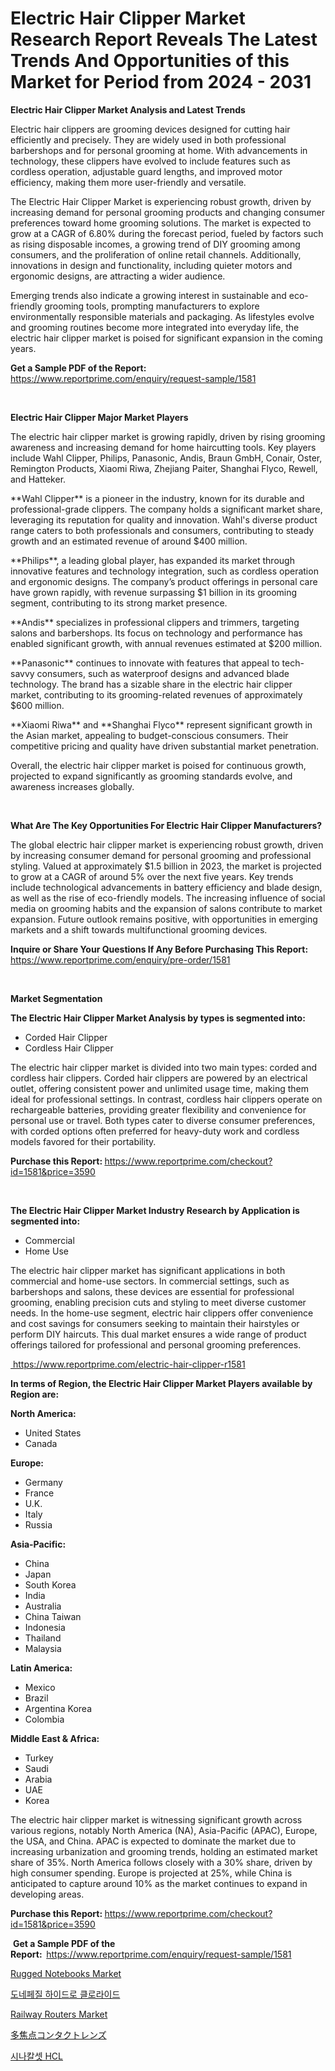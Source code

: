 <p><h1>Electric Hair Clipper Market Research Report Reveals The Latest Trends And Opportunities of this Market for Period from 2024 - 2031</h1></p><p><strong>Electric Hair Clipper Market Analysis and Latest Trends</strong></p>
<p><p>Electric hair clippers are grooming devices designed for cutting hair efficiently and precisely. They are widely used in both professional barbershops and for personal grooming at home. With advancements in technology, these clippers have evolved to include features such as cordless operation, adjustable guard lengths, and improved motor efficiency, making them more user-friendly and versatile.</p><p>The Electric Hair Clipper Market is experiencing robust growth, driven by increasing demand for personal grooming products and changing consumer preferences toward home grooming solutions. The market is expected to grow at a CAGR of 6.80% during the forecast period, fueled by factors such as rising disposable incomes, a growing trend of DIY grooming among consumers, and the proliferation of online retail channels. Additionally, innovations in design and functionality, including quieter motors and ergonomic designs, are attracting a wider audience. </p><p>Emerging trends also indicate a growing interest in sustainable and eco-friendly grooming tools, prompting manufacturers to explore environmentally responsible materials and packaging. As lifestyles evolve and grooming routines become more integrated into everyday life, the electric hair clipper market is poised for significant expansion in the coming years.</p></p>
<p><strong>Get a Sample PDF of the Report:&nbsp;</strong> <a href="https://www.reportprime.com/enquiry/request-sample/1581">https://www.reportprime.com/enquiry/request-sample/1581</a></p>
<p>&nbsp;</p>
<p><strong>Electric Hair Clipper Major Market Players</strong></p>
<p><p>The electric hair clipper market is growing rapidly, driven by rising grooming awareness and increasing demand for home haircutting tools. Key players include Wahl Clipper, Philips, Panasonic, Andis, Braun GmbH, Conair, Oster, Remington Products, Xiaomi Riwa, Zhejiang Paiter, Shanghai Flyco, Rewell, and Hatteker.</p><p>**Wahl Clipper** is a pioneer in the industry, known for its durable and professional-grade clippers. The company holds a significant market share, leveraging its reputation for quality and innovation. Wahl's diverse product range caters to both professionals and consumers, contributing to steady growth and an estimated revenue of around $400 million.</p><p>**Philips**, a leading global player, has expanded its market through innovative features and technology integration, such as cordless operation and ergonomic designs. The company’s product offerings in personal care have grown rapidly, with revenue surpassing $1 billion in its grooming segment, contributing to its strong market presence.</p><p>**Andis** specializes in professional clippers and trimmers, targeting salons and barbershops. Its focus on technology and performance has enabled significant growth, with annual revenues estimated at $200 million. </p><p>**Panasonic** continues to innovate with features that appeal to tech-savvy consumers, such as waterproof designs and advanced blade technology. The brand has a sizable share in the electric hair clipper market, contributing to its grooming-related revenues of approximately $600 million.</p><p>**Xiaomi Riwa** and **Shanghai Flyco** represent significant growth in the Asian market, appealing to budget-conscious consumers. Their competitive pricing and quality have driven substantial market penetration.</p><p>Overall, the electric hair clipper market is poised for continuous growth, projected to expand significantly as grooming standards evolve, and awareness increases globally.</p></p>
<p>&nbsp;</p>
<p><strong>What Are The Key Opportunities For Electric Hair Clipper Manufacturers?</strong></p>
<p><p>The global electric hair clipper market is experiencing robust growth, driven by increasing consumer demand for personal grooming and professional styling. Valued at approximately $1.5 billion in 2023, the market is projected to grow at a CAGR of around 5% over the next five years. Key trends include technological advancements in battery efficiency and blade design, as well as the rise of eco-friendly models. The increasing influence of social media on grooming habits and the expansion of salons contribute to market expansion. Future outlook remains positive, with opportunities in emerging markets and a shift towards multifunctional grooming devices.</p></p>
<p><strong>Inquire or Share Your Questions If Any Before Purchasing This Report:</strong> <a href="https://www.reportprime.com/enquiry/pre-order/1581">https://www.reportprime.com/enquiry/pre-order/1581</a></p>
<p>&nbsp;</p>
<p><strong>Market Segmentation</strong></p>
<p><strong>The Electric Hair Clipper Market Analysis by types is segmented into:</strong></p>
<p><ul><li>Corded Hair Clipper</li><li>Cordless Hair Clipper</li></ul></p>
<p><p>The electric hair clipper market is divided into two main types: corded and cordless hair clippers. Corded hair clippers are powered by an electrical outlet, offering consistent power and unlimited usage time, making them ideal for professional settings. In contrast, cordless hair clippers operate on rechargeable batteries, providing greater flexibility and convenience for personal use or travel. Both types cater to diverse consumer preferences, with corded options often preferred for heavy-duty work and cordless models favored for their portability.</p></p>
<p><strong>Purchase this Report:&nbsp;</strong><a href="https://www.reportprime.com/checkout?id=1581&price=3590">https://www.reportprime.com/checkout?id=1581&price=3590</a></p>
<p>&nbsp;</p>
<p><strong>The Electric Hair Clipper Market Industry Research by Application is segmented into:</strong></p>
<p><ul><li>Commercial</li><li>Home Use</li></ul></p>
<p><p>The electric hair clipper market has significant applications in both commercial and home-use sectors. In commercial settings, such as barbershops and salons, these devices are essential for professional grooming, enabling precision cuts and styling to meet diverse customer needs. In the home-use segment, electric hair clippers offer convenience and cost savings for consumers seeking to maintain their hairstyles or perform DIY haircuts. This dual market ensures a wide range of product offerings tailored for professional and personal grooming preferences.</p></p>
<p><a href="https://www.reportprime.com/electric-hair-clipper-r1581">&nbsp;https://www.reportprime.com/electric-hair-clipper-r1581</a></p>
<p><strong>In terms of Region, the Electric Hair Clipper Market Players available by Region are:</strong></p>
<p>
    <p> <strong> North America: </strong>
        <ul>
            <li>United States</li>
            <li>Canada</li>
        </ul>
        </p> 
    <p> <strong> Europe: </strong>
        <ul>
            <li>Germany</li>
            <li>France</li>
            <li>U.K.</li>
            <li>Italy</li>
            <li>Russia</li>
        </ul>
        </p> 
    <p> <strong> Asia-Pacific: </strong>
        <ul>
            <li>China</li>
            <li>Japan</li>
            <li>South Korea</li>
            <li>India</li>
            <li>Australia</li>
            <li>China Taiwan</li>
            <li>Indonesia</li>
            <li>Thailand</li>
            <li>Malaysia</li>
        </ul>
        </p> 
    <p> <strong> Latin America: </strong>
        <ul>
            <li>Mexico</li>
            <li>Brazil</li>
            <li>Argentina Korea</li>
            <li>Colombia</li>
        </ul>
        </p> 
    <p> <strong> Middle East & Africa: </strong>
        <ul>
            <li>Turkey</li>
            <li>Saudi</li>
            <li>Arabia</li>
            <li>UAE</li>
            <li>Korea</li>
        </ul>
    </p>
    </p>
<p><p>The electric hair clipper market is witnessing significant growth across various regions, notably North America (NA), Asia-Pacific (APAC), Europe, the USA, and China. APAC is expected to dominate the market due to increasing urbanization and grooming trends, holding an estimated market share of 35%. North America follows closely with a 30% share, driven by high consumer spending. Europe is projected at 25%, while China is anticipated to capture around 10% as the market continues to expand in developing areas.</p></p>
<p><strong>Purchase this Report: </strong><a href="https://www.reportprime.com/checkout?id=1581&price=3590">https://www.reportprime.com/checkout?id=1581&price=3590</a></p>
<p>&nbsp;<strong>Get a Sample PDF of the Report:&nbsp;&nbsp;</strong><a href="https://www.reportprime.com/enquiry/request-sample/1581">https://www.reportprime.com/enquiry/request-sample/1581</a></p>
<p><strong></strong></p>
<p><p><a href="https://github.com/Chiragrp22/Market-Research-Report-List-6/blob/main/rugged-notebooks-market.md">Rugged Notebooks Market</a></p><p><a href="https://medium.com/@zlpjbqkb72/%EA%B8%80%EB%A1%9C%EB%B2%8C-%EB%8F%84%EB%84%A4%ED%8E%98%EC%A7%88-%ED%95%98%EC%9D%B4%EB%93%9C%EB%A1%9C%ED%81%B4%EB%A1%9C%EB%9D%BC%EC%9D%B4%EB%93%9C-%EC%8B%9C%EC%9E%A5%EC%9D%98-%EC%83%88%EB%A1%9C%EC%9A%B4-%EA%B8%B0%ED%9A%8C%EC%99%80-%EB%8F%84%EC%A0%84-2024-2031-6122d4f9b225">도네페질 하이드로 클로라이드</a></p><p><a href="https://issuu.com/reportprime-2/docs/railway-routers-market-size-2030.pp_1132eb32f37ba3">Railway Routers Market</a></p><p><a href="https://medium.com/@uyjtuy6/%E3%83%9E%E3%83%AB%E3%83%81%E3%83%95%E3%82%A9%E3%83%BC%E3%82%AB%E3%83%AB%E3%82%B3%E3%83%B3%E3%82%BF%E3%82%AF%E3%83%88%E3%83%AC%E3%83%B3%E3%82%BA%E3%81%AE%E5%B8%82%E5%A0%B4%E8%A6%8F%E6%A8%A1%E3%81%A8%E3%82%B7%E3%82%A7%E3%82%A2%E5%88%86%E6%9E%90-%E6%88%90%E9%95%B7%E3%83%88%E3%83%AC%E3%83%B3%E3%83%89%E3%81%A8%E4%BA%88%E6%B8%AC-2024%E5%B9%B4-2031%E5%B9%B4-51f489a7dd67">多焦点コンタクトレンズ</a></p><p><a href="https://medium.com/@zlpjbqkb72/cinacalcet-hcl-%EC%8B%9C%EC%9E%A5-%ED%8A%B8%EB%A0%8C%EB%93%9C-%EB%B0%8F-%EC%8B%9C%EC%9E%A5-%EC%84%B1%EC%9E%A5-%EC%A0%84%EB%A7%9D-2024-2031-95672e80815b">시나칼셋 HCL</a></p></p>